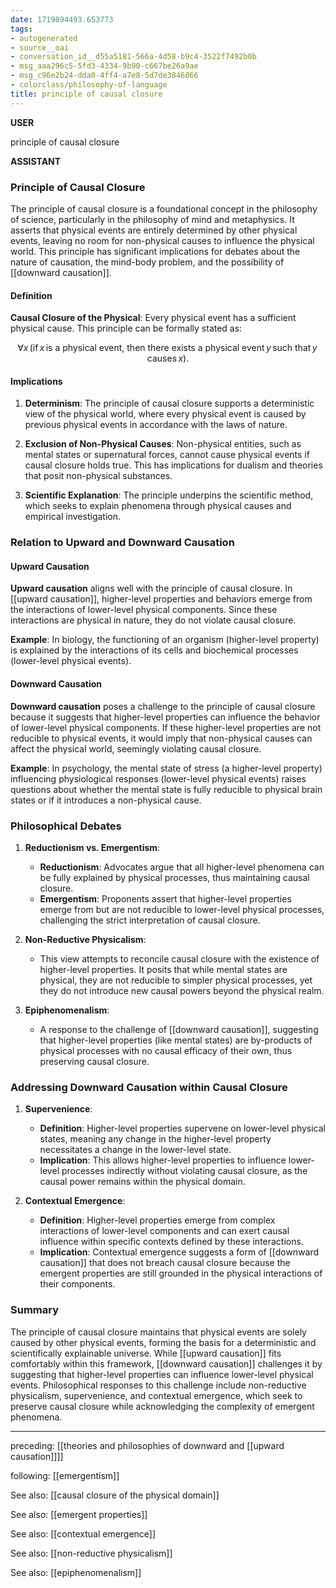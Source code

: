 ```yaml
---
date: 1719894493.653773
tags:
- autogenerated
- source__oai
- conversation_id__d55a5181-566a-4d58-b9c4-3522f7492b0b
- msg_aaa296c5-5fd3-4334-9b90-c667be26a9ae
- msg_c96e2b24-dda0-4ff4-a7e8-5d7de3846866
- colorclass/philosophy-of-language
title: principle of causal closure
---
```


**USER**

principle of causal closure


**ASSISTANT**

### Principle of Causal Closure

The principle of causal closure is a foundational concept in the philosophy of science, particularly in the philosophy of mind and metaphysics. It asserts that physical events are entirely determined by other physical events, leaving no room for non-physical causes to influence the physical world. This principle has significant implications for debates about the nature of causation, the mind-body problem, and the possibility of [[downward causation]].

#### Definition

**Causal Closure of the Physical**: Every physical event has a sufficient physical cause. This principle can be formally stated as:

$$
\forall x \, (\text{if} \, x \, \text{is a physical event, then there exists a physical event} \, y \, \text{such that} \, y \, \text{causes} \, x).
$$

#### Implications

1. **Determinism**: The principle of causal closure supports a deterministic view of the physical world, where every physical event is caused by previous physical events in accordance with the laws of nature.

2. **Exclusion of Non-Physical Causes**: Non-physical entities, such as mental states or supernatural forces, cannot cause physical events if causal closure holds true. This has implications for dualism and theories that posit non-physical substances.

3. **Scientific Explanation**: The principle underpins the scientific method, which seeks to explain phenomena through physical causes and empirical investigation.

### Relation to Upward and Downward Causation

#### Upward Causation

**Upward causation** aligns well with the principle of causal closure. In [[upward causation]], higher-level properties and behaviors emerge from the interactions of lower-level physical components. Since these interactions are physical in nature, they do not violate causal closure.

**Example**: In biology, the functioning of an organism (higher-level property) is explained by the interactions of its cells and biochemical processes (lower-level physical events).

#### Downward Causation

**Downward causation** poses a challenge to the principle of causal closure because it suggests that higher-level properties can influence the behavior of lower-level physical components. If these higher-level properties are not reducible to physical events, it would imply that non-physical causes can affect the physical world, seemingly violating causal closure.

**Example**: In psychology, the mental state of stress (a higher-level property) influencing physiological responses (lower-level physical events) raises questions about whether the mental state is fully reducible to physical brain states or if it introduces a non-physical cause.

### Philosophical Debates

1. **Reductionism vs. Emergentism**: 
   - **Reductionism**: Advocates argue that all higher-level phenomena can be fully explained by physical processes, thus maintaining causal closure.
   - **Emergentism**: Proponents assert that higher-level properties emerge from but are not reducible to lower-level physical processes, challenging the strict interpretation of causal closure.

2. **Non-Reductive Physicalism**: 
   - This view attempts to reconcile causal closure with the existence of higher-level properties. It posits that while mental states are physical, they are not reducible to simpler physical processes, yet they do not introduce new causal powers beyond the physical realm.

3. **Epiphenomenalism**:
   - A response to the challenge of [[downward causation]], suggesting that higher-level properties (like mental states) are by-products of physical processes with no causal efficacy of their own, thus preserving causal closure.

### Addressing Downward Causation within Causal Closure

1. **Supervenience**:
   - **Definition**: Higher-level properties supervene on lower-level physical states, meaning any change in the higher-level property necessitates a change in the lower-level state.
   - **Implication**: This allows higher-level properties to influence lower-level processes indirectly without violating causal closure, as the causal power remains within the physical domain.

2. **Contextual Emergence**:
   - **Definition**: Higher-level properties emerge from complex interactions of lower-level components and can exert causal influence within specific contexts defined by these interactions.
   - **Implication**: Contextual emergence suggests a form of [[downward causation]] that does not breach causal closure because the emergent properties are still grounded in the physical interactions of their components.

### Summary

The principle of causal closure maintains that physical events are solely caused by other physical events, forming the basis for a deterministic and scientifically explainable universe. While [[upward causation]] fits comfortably within this framework, [[downward causation]] challenges it by suggesting that higher-level properties can influence lower-level physical events. Philosophical responses to this challenge include non-reductive physicalism, supervenience, and contextual emergence, which seek to preserve causal closure while acknowledging the complexity of emergent phenomena.


---

preceding: [[theories and philosophies of downward and [[upward causation]]]]  


following: [[emergentism]]

See also: [[causal closure of the physical domain]]


See also: [[emergent properties]]


See also: [[contextual emergence]]


See also: [[non-reductive physicalism]]


See also: [[epiphenomenalism]]